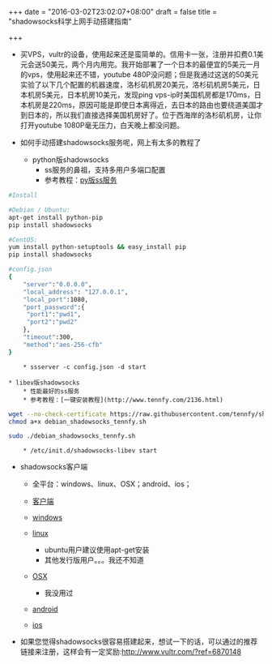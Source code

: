 +++
date = "2016-03-02T23:02:07+08:00"
draft = false
title = "shadowsocks科学上网手动搭建指南"

+++


* 买VPS，vultr的设备，使用起来还是蛮简单的。信用卡一张，注册并扣费0.1美元会送50美元，两个月内用完。我开始部署了一个日本的最便宜的5美元一月的vps，使用起来还不错，youtube 480P没问题；但是我通过这送的50美元实验了以下几个配置的机器速度，洛杉矶机房20美元，洛杉矶机房5美元，日本机房5美元，日本机房10美元，发现ping vps-ip时美国机房都是170ms，日本机房是220ms，原因可能是即使日本离得近，去日本的路由也要绕道美国才到日本的，所以我们直接选择美国机房好了。位于西海岸的洛杉矶机房，让你打开youtube 1080P毫无压力，白天晚上都没问题。

* 如何手动搭建shadowsocks服务呢，网上有太多的教程了
    * python版shadowsocks
        * ss服务的鼻祖，支持多用户多端口配置
        * 参考教程：[py版ss服务](https://pypi.python.org/pypi/shadowsocks)

```bash
#Install

#Debian / Ubuntu:
apt-get install python-pip
pip install shadowsocks

#CentOS:
yum install python-setuptools && easy_install pip
pip install shadowsocks
```

```bash
#config.json
{
    "server":"0.0.0.0",
    "local_address": "127.0.0.1",
    "local_port":1080,
    "port_password":{
     "port1":"pwd1",
     "port2":"pwd2"
    },
    "timeout":300,
    "method":"aes-256-cfb"
}
```
        * ssserver -c config.json -d start

    * libev版shadowsocks
        * 性能最好的ss服务
        * 参考教程：[一键安装教程](http://www.tennfy.com/2136.html)

```bash
wget --no-check-certificate https://raw.githubusercontent.com/tennfy/shadowsocks-libev/master/debian_shadowsocks_tennfy.sh
chmod a+x debian_shadowsocks_tennfy.sh

sudo ./debian_shadowsocks_tennfy.sh
```
        * /etc/init.d/shadowsocks-libev start

* shadowsocks客户端
    * 全平台：windows、linux、OSX；android、ios；
    * [客户端](https://shadowsocks.com/client.html)

    * [windows](https://github.com/shadowsocks/shadowsocks-windows/releases)
    * [linux](https://github.com/shadowsocks/shadowsocks-qt5/wiki/Installation)
        * ubuntu用户建议使用apt-get安装
        * 其他发行版用户。。。我还不知道
    * [OSX](https://github.com/shadowsocks/shadowsocks-iOS/releases)
        * 我没用过
    * [android](http://pan.baidu.com/s/1YbQTg)
    * [ios](http://www.iyingsuo.com/ios-shadowsocks-tutorials.html)

* 如果您觉得shadowsocks很容易搭建起来，想试一下的话，可以通过的推荐链接来注册，这样会有一定奖励:http://www.vultr.com/?ref=6870148
